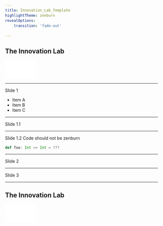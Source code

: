 ```yaml
---
title: Innovation_Lab_Template
highlightTheme: zenburn
revealOptions:
    transition: 'fade-out'

---
```

<!-- .slide: data-background="./img/city-blured-night.jpg" -->
## The Innovation Lab

<img src="./img/logo-white.png" style="background:none; border:none; box-shadow:none; width: 100px">

---
<!-- .slide: data-background="./img/city-blured-2.jpg" -->
Slide 1
* Item A
* Item B
* Item C

<!-- Four dashes for nested e.g. vertical pages -->
----
<!-- .slide: data-background="./img/city-blured-2.jpg" -->
Slide 1.1

<!-- Four dashes for nested e.g. vertical pages -->
----
<!-- .slide: data-background="./img/city-blured-2.jpg" -->
Slide 1.2
Code should not be zenburn

```Scala 
def foo: Int => Int = ???
```

<!-- Three dashes for normal e.g. horizontal pages -->
---
<!-- .slide: data-background="./img/city-blured-2.jpg" -->
Slide 2

---
<!-- .slide: data-background="./img/city-blured-2.jpg" -->
Slide 3

---
<!-- .slide: data-background="./img/city-blured-night.jpg" -->
## The Innovation Lab

<img src="./img/logo-white.png" style="background:none; border:none; box-shadow:none; width: 100px">